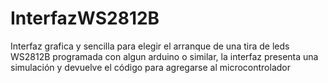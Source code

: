 # InterfazWS2812B
Interfaz grafica y sencilla para elegir el arranque de una tira de leds WS2812B programada con algun arduino o similar, la interfaz presenta una simulación y devuelve el código para agregarse al microcontrolador
